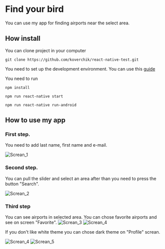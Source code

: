 # Find your bird

You can use my app for finding airports near the select area.

## How install

You can clone project in your computer

    git clone https://github.com/koverchik/react-native-test.git

You need to set up the development environment. You can use this [guide](https://reactnative.dev/docs/environment-setup)

You need to run

    npm install

    npm run react-native start

    npm run react-native run-android

## How to use my app

### First step.

You need to add last name, first name and e-mail.

![Screan_1](https://github.com/koverchik/react-native-test/blob/description/screenshots/Screenshot_20211225-161705.jpg)

### Second step.

You can pull the slider and select an area after than you need to press the button "Search".

![Screan_2](https://github.com/koverchik/react-native-test/blob/description/screenshots/Screenshot_20211225-161730.jpg)

### Third step

You can see airports in selected area. You can chose favorite airports and see on screen "Favorite".
![Screan_3](https://github.com/koverchik/react-native-test/blob/description/screenshots/Screenshot_20211225-161749.jpg)
![Screan_4](https://github.com/koverchik/react-native-test/blob/description/screenshots/Screenshot_20211225-161759.jpg)

If you don't like white theme you can chose dark theme on "Profile" screan.

![Screan_4](https://github.com/koverchik/react-native-test/blob/description/screenshots/Screenshot_20211225-161808.jpg)
![Screan_5](https://github.com/koverchik/react-native-test/blob/description/screenshots/Screenshot_20211225-161813.jpg)

